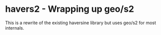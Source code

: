 # havers2 - Wrapping up geo/s2

This is a rewrite of the existing haversine library but uses geo/s2 for most internals.
